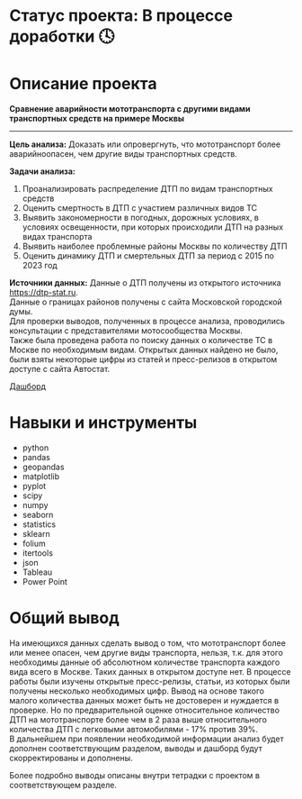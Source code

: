 # Статус проекта: В процессе доработки 🕓

# Описание проекта

**Сравнение аварийности мототранспорта с другими видами транспортных средств на примере Москвы**
_______________________________________________________________________________________________________________________________________________________________________________________________


**Цель анализа:** Доказать или опровергнуть, что мототранспорт более аварийноопасен, чем другие виды транспортных средств.

**Задачи анализа:** 
1. Проанализировать распределение ДТП по видам транспортных средств
2. Оценить смертность в ДТП с участием различных видов ТС
3. Выявить закономерности в погодных, дорожных условиях, в условиях освещенности, при которых происходили ДТП на разных видах транспорта
4. Выявить наиболее проблемные районы Москвы по количеству ДТП
5. Оценить динамику ДТП и смертельных ДТП за период с 2015 по 2023 год

**Источники данных:**
Данные о ДТП получены из открытого источника https://dtp-stat.ru.  
Данные о границах районов получены с сайта Московской городской думы.  
Для проверки выводов, полученных в процессе анализа, проводились консультации с представителями мотосообщества Москвы.  
Также была проведена работа по поиску данных о количестве ТС в Москве по необходимым видам. Открытых данных найдено не было, были взяты некоторые цифры из статей и пресс-релизов в открытом доступе с сайта Автостат.


[Дашборд]([https://public.tableau.com/app/profile/eve.black4144/viz/Motodash/Main?publish=yes)

# Навыки и инструменты
* python
* pandas
* geopandas
* matplotlib
* pyplot
* scipy
* numpy
* seaborn
* statistics
* sklearn
* folium
* itertools
* json
* Tableau
* Power Point

# Общий вывод
На имеющихся данных сделать вывод о том, что мототранспорт более или менее опасен, чем другие виды транспорта, нельзя, т.к. для этого необходимы данные об абсолютном количестве транспорта каждого вида всего в Москве. Таких данных в открытом доступе нет.
В процессе работы были изучены открытые пресс-релизы, статьи, из которых были получены несколько необходимых цифр. Вывод на основе такого малого количества данных может быть не достоверен и нуждается в проверке. Но по предварительной оценке относительное количество ДТП на мототранспорте более чем в 2 раза выше относительного количества ДТП с легковыми автомобилями - 17% против 39%.  
В дальнейшем при появлении необходимой информации анализ будет дополнен соответствующим разделом, выводы и дашборд будут скорректированы и дополнены.

Более подробно выводы описаны внутри тетрадки с проектом в соответствующем разделе.
